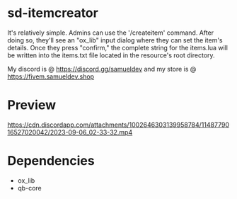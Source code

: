 # sd-itemcreator

It's relatively simple. Admins can use the '/createitem' command. After doing so, they'll see an "ox_lib" input dialog where they can set the item's details. Once they press "confirm," the complete string for the items.lua will be written into the items.txt file located in the resource's root directory.

My discord is @ https://discord.gg/samueldev and my store is @ https://fivem.samueldev.shop

# Preview
https://cdn.discordapp.com/attachments/1002646303139958784/1148779016527020042/2023-09-06_02-33-32.mp4

# Dependencies
- ox_lib
- qb-core
